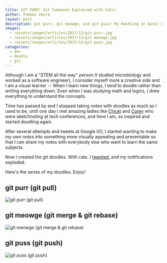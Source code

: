 ```yaml
---
title: GIT PURR! Git Commands Explained with Cats!
author: Tomomi Imura
layout: post
description: git purr, git meowge, and git puss! My doodling on basic git commands, and difference between merge and rebase with cats!
images:
  - /assets/images/articles/2017/12/git-purr.jpg
  - /assets/images/articles/2017/12/git-meowge.jpg
  - /assets/images/articles/2017/12/git-puss.jpg
categories:
  - dev
  - doodle
  - git
---
```


Although I am a "STEM all the way" person (I studied microbiology and worked as a software engineer), I consider myself more a creative side and I am a visual learner -- When I learn new things, I tend to doodle rather than writing everything down. Even when I was studying math and logics, I drew everything to understand the concepts.

Time has passed by and I stopped taking notes with doodles as much as I used to be, until one day I met amazing ladies like [Chiuki](https://twitter.com/chiuki) and [Corey](https://twitter.com/corey_latislaw) who were sketchnoting at tech conferences, and here I am, so inspired and started doodling again.

After several attempts and tweets at Google I/O, I started wanting to make *my own notes* into something more visually appealing and presentable so that I can share my notes with everybody else who want to learn the same subjects.

Now I created the git doodles. With cats.
I [tweeted](https://twitter.com/girlie_mac/status/905270297128865792), and my notifications exploded.

Here's the series of my doodles. Enjoy!


## git purr (git pull)

![git purr (git pull)](/assets/images/articles/2017/12/git-purr.jpg)

## git meowge (git merge & git rebase)

![git meowge (git merge & git rebase)](/assets/images/articles/2017/12/git-meowge.jpg)

## git puss (git push)

![git puss (git push)](/assets/images/articles/2017/12/git-puss.jpg)
